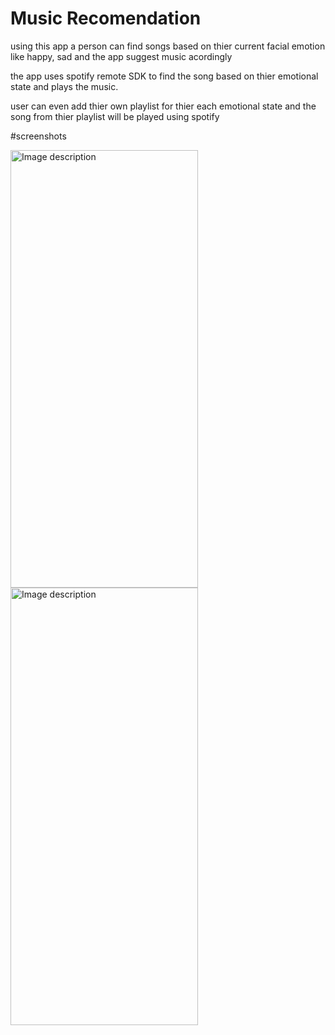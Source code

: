 # Music Recomendation

using this app a person can find songs based on thier current facial emotion like happy, sad and the app suggest music acordingly

the app uses spotify remote SDK to find the song based on thier emotional state and plays the music.

user can even add thier own playlist for thier each emotional state and the song from thier playlist will be played using spotify



#screenshots

<img src="https://github.com/code-bhuvanesh/MusicRecomendation/assets/90144561/28670b66-a675-41b6-902f-d685bae28607" alt="Image description" width="300" height="700">
<img src="https://github.com/code-bhuvanesh/MusicRecomendation/assets/90144561/4c55d532-6601-4da3-acbd-1bae0ddc0828" alt="Image description" width="300" height="700">


